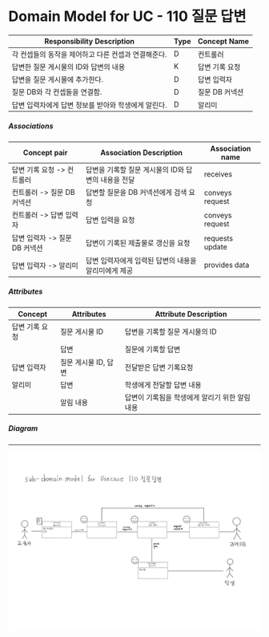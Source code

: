 # Domain Model for UC - 110 질문 답변

| Responsibility Description                          | Type | Concept Name   |
| --------------------------------------------------- | ---- | -------------- |
| 각 컨셉들의 동작을 제어하고 다른 컨셉과 연결해준다. | D    | 컨트롤러       |
| 답변한 질문 게시물의 ID와 답변의 내용               | K    | 답변 기록 요청 |
| 답변을 질문 게시물에 추가한다.                      | D    | 답변 입력자    |
| 질문 DB와 각 컨셉들을 연결함.                       | D    | 질문 DB 커넥션 |
| 답변 입력자에게 답변 정보를 받아와 학생에게 알린다. | D    | 알리미         |

##### Associations

| Concept pair                  | Association Description                              | Association name |
| ----------------------------- | ---------------------------------------------------- | ---------------- |
| 답변 기록 요청 -> 컨트롤러    | 답변을 기록할 질문 게시물의 ID와 답변의 내용을 전달  | receives         |
| 컨트롤러 -> 질문 DB 커넥션    | 답변할 질문을 DB 커넥션에게 검색 요청                | conveys request  |
| 컨트롤러 -> 답변 입력자       | 답변 입력을 요청                                     | conveys request  |
| 답변 입력자 -> 질문 DB 커넥션 | 답변이 기록된 제출물로 갱신을 요청                   | requests update  |
| 답변 입력자 -> 알리미         | 답변 입력자에게 입력된 답변의 내용을 알리미에게 제공 | provides data    |

##### Attributes

| Concept        | Attributes           | Attribute Description                          |
| -------------- | -------------------- | ---------------------------------------------- |
| 답변 기록 요청 | 질문 게시물 ID       | 답변을 기록할 질문 게시물의 ID                 |
|                | 답변                 | 질문에 기록할 답변                             |
| 답변 입력자    | 질문 게시물 ID, 답변 | 전달받은 답변 기록요청                         |
| 알리미         | 답변                 | 학생에게 전달할 답변 내용                      |
|                | 알림 내용            | 답변이 기록됨을 학생에게 알리기 위한 알림 내용 |

##### Diagram
-------
![DM110](img/DM110.jpg)